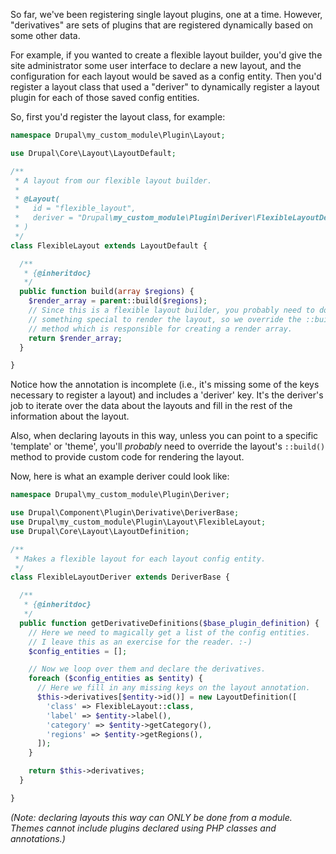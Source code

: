 So far, we've been registering single layout plugins, one at a time. However, "derivatives" are sets of plugins that are registered dynamically based on some other data.

For example, if you wanted to create a flexible layout builder, you'd give the site administrator some user interface to declare a new layout, and the configuration for each layout would be saved as a config entity. Then you'd register a layout class that used a "deriver" to dynamically register a layout plugin for each of those saved config entities.

So, first you'd register the layout class, for example:

```php
namespace Drupal\my_custom_module\Plugin\Layout;

use Drupal\Core\Layout\LayoutDefault;

/**
 * A layout from our flexible layout builder.
 *
 * @Layout(
 *   id = "flexible_layout",
 *   deriver = "Drupal\my_custom_module\Plugin\Deriver\FlexibleLayoutDeriver"
 * )
 */
class FlexibleLayout extends LayoutDefault {

  /**
   * {@inheritdoc}
   */
  public function build(array $regions) {
    $render_array = parent::build($regions);
    // Since this is a flexible layout builder, you probably need to do
    // something special to render the layout, so we override the ::build()
    // method which is responsible for creating a render array.
    return $render_array;
  }

}

```

Notice how the annotation is incomplete (i.e., it's missing some of the keys necessary to register a layout) and includes a 'deriver' key. It's the deriver's job to iterate over the data about the layouts and fill in the rest of the information about the layout.

Also, when declaring layouts in this way, unless you can point to a specific 'template' or 'theme', you'll _probably_ need to override the layout's `::build()` method to provide custom code for rendering the layout.

Now, here is what an example deriver could look like:

```php
namespace Drupal\my_custom_module\Plugin\Deriver;

use Drupal\Component\Plugin\Derivative\DeriverBase;
use Drupal\my_custom_module\Plugin\Layout\FlexibleLayout;
use Drupal\Core\Layout\LayoutDefinition;

/**
 * Makes a flexible layout for each layout config entity.
 */
class FlexibleLayoutDeriver extends DeriverBase {

  /**
   * {@inheritdoc}
   */
  public function getDerivativeDefinitions($base_plugin_definition) {
    // Here we need to magically get a list of the config entities.
    // I leave this as an exercise for the reader. :-)
    $config_entities = [];

    // Now we loop over them and declare the derivatives.
    foreach ($config_entities as $entity) {
      // Here we fill in any missing keys on the layout annotation.
      $this->derivatives[$entity->id()] = new LayoutDefinition([
        'class' => FlexibleLayout::class,
        'label' => $entity->label(),
        'category' => $entity->getCategory(),
        'regions' => $entity->getRegions(),
      ]);
    }

    return $this->derivatives;
  }

}

```

_(Note: declaring layouts this way can ONLY be done from a module. Themes cannot include plugins declared using PHP classes and annotations.)_